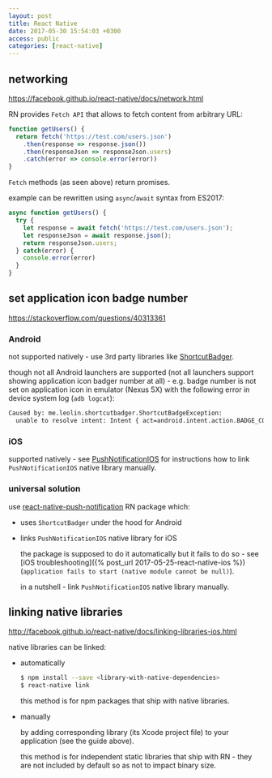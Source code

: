 ```yaml
---
layout: post
title: React Native
date: 2017-05-30 15:54:03 +0300
access: public
categories: [react-native]
---
```


<!-- more -->

## networking

<https://facebook.github.io/react-native/docs/network.html>

RN provides `Fetch API` that allows to fetch content from arbitrary URL:

```javascript
function getUsers() {
  return fetch('https://test.com/users.json')
    .then(response => response.json())
    .then(responseJson => responseJson.users)
    .catch(error => console.error(error))
}
```

`Fetch` methods (as seen above) return promises.

example can be rewritten using `async`/`await` syntax from ES2017:

```javascript
async function getUsers() {
  try {
    let response = await fetch('https://test.com/users.json');
    let responseJson = await response.json();
    return responseJson.users;
  } catch(error) {
    console.error(error)
  }
}
```

## set application icon badge number

<https://stackoverflow.com/questions/40313361>

### Android

not supported natively - use 3rd party libraries like
[ShortcutBadger](https://github.com/leolin310148/ShortcutBadger).

though not all Android launchers are supported (not all launchers support
showing application icon badger number at all) - e.g. badge number is not
set on application icon in emulator (Nexus 5X) with the following error in
device system log (`adb logcat`):

```sh
Caused by: me.leolin.shortcutbadger.ShortcutBadgeException:
  unable to resolve intent: Intent { act=android.intent.action.BADGE_COUNT_UPDATE (has extras) }
```

### iOS

supported natively - see
[PushNotificationIOS](http://facebook.github.io/react-native/docs/pushnotificationios.html)
for instructions how to link `PushNotificationIOS` native library manually.

### universal solution

use [react-native-push-notification](https://github.com/zo0r/react-native-push-notification)
RN package which:

- uses `ShortcutBadger` under the hood for Android
- links `PushNotificationIOS` native library for iOS

  the package is supposed to do it automatically but it fails to do so -
  see [iOS troubleshooting]({% post_url 2017-05-25-react-native-ios %})
  (`application fails to start (native module cannot be null)`).

  in a nutshell - link `PushNotificationIOS` native library manually.

## linking native libraries

<http://facebook.github.io/react-native/docs/linking-libraries-ios.html>

native libraries can be linked:

- automatically

  ```sh
  $ npm install --save <library-with-native-dependencies>
  $ react-native link
  ```

  this method is for npm packages that ship with native libraries.

- manually

  by adding corresponding library (its Xcode project file) to
  your application (see the guide above).

  this method is for independent static libraries that ship with RN -
  they are not included by default so as not to impact binary size.
